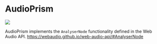 # AudioPrism

![](https://github.com/YuAo/AudioPrism/workflows/Swift/badge.svg)

AudioPrism implements the `AnalyserNode` functionality defined in the Web Audio API. https://webaudio.github.io/web-audio-api/#AnalyserNode
